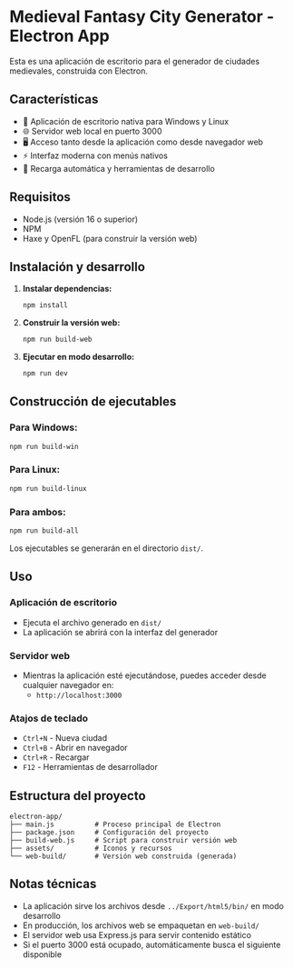 # Medieval Fantasy City Generator - Electron App

Esta es una aplicación de escritorio para el generador de ciudades medievales, construida con Electron.

## Características

- 🏰 Aplicación de escritorio nativa para Windows y Linux
- 🌐 Servidor web local en puerto 3000
- 🖥️ Acceso tanto desde la aplicación como desde navegador web
- ⚡ Interfaz moderna con menús nativos
- 🔄 Recarga automática y herramientas de desarrollo

## Requisitos

- Node.js (versión 16 o superior)
- NPM
- Haxe y OpenFL (para construir la versión web)

## Instalación y desarrollo

1. **Instalar dependencias:**
   ```bash
   npm install
   ```

2. **Construir la versión web:**
   ```bash
   npm run build-web
   ```

3. **Ejecutar en modo desarrollo:**
   ```bash
   npm run dev
   ```

## Construcción de ejecutables

### Para Windows:
```bash
npm run build-win
```

### Para Linux:
```bash
npm run build-linux
```

### Para ambos:
```bash
npm run build-all
```

Los ejecutables se generarán en el directorio `dist/`.

## Uso

### Aplicación de escritorio
- Ejecuta el archivo generado en `dist/`
- La aplicación se abrirá con la interfaz del generador

### Servidor web
- Mientras la aplicación esté ejecutándose, puedes acceder desde cualquier navegador en:
  - `http://localhost:3000`

### Atajos de teclado
- `Ctrl+N` - Nueva ciudad
- `Ctrl+B` - Abrir en navegador
- `Ctrl+R` - Recargar
- `F12` - Herramientas de desarrollador

## Estructura del proyecto

```
electron-app/
├── main.js          # Proceso principal de Electron
├── package.json     # Configuración del proyecto
├── build-web.js     # Script para construir versión web
├── assets/          # Iconos y recursos
└── web-build/       # Versión web construida (generada)
```

## Notas técnicas

- La aplicación sirve los archivos desde `../Export/html5/bin/` en modo desarrollo
- En producción, los archivos web se empaquetan en `web-build/`
- El servidor web usa Express.js para servir contenido estático
- Si el puerto 3000 está ocupado, automáticamente busca el siguiente disponible
